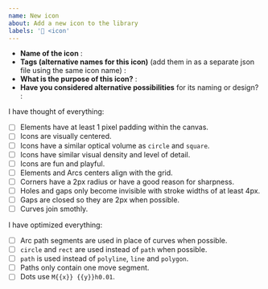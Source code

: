 ```yaml
---
name: New icon
about: Add a new icon to the library
labels: '🎨 <icon'
---
```


<!-- Thanks for submitting an icon! Please make sure you read the icon design guide
at https://github.com/lucide-icons/lucide/blob/main/docs/icon-design-guide.md beforehand,
and please fill everything below. -->

- **Name of the icon** : <!-- `icon` -->
- **Tags (alternative names for this icon)** (add them in as a separate json file using the same icon name) :
- **What is the purpose of this icon?** : <!-- Shows that one can click it to... / Is used to denote or label... -->
- **Have you considered alternative possibilities** for its naming or design? :

I have thought of everything:

- [ ] Elements have at least 1 pixel padding within the canvas.
- [ ] Icons are visually centered.
- [ ] Icons have a similar optical volume as `circle` and `square`.
- [ ] Icons have similar visual density and level of detail.
- [ ] Icons are fun and playful.
- [ ] Elements and Arcs centers align with the grid.
- [ ] Corners have a 2px radius or have a good reason for sharpness.
- [ ] Holes and gaps only become invisible with stroke widths of at least 4px.
- [ ] Gaps are closed so they are 2px when possible.
- [ ] Curves join smothly.

I have optimized everything:

- [ ] Arc path segments are used in place of curves when possible.
- [ ] `circle` and `rect` are used instead of `path` when possible.
- [ ] `path` is used instead of `polyline`, `line` and `polygon`.
- [ ] Paths only contain one move segment.
- [ ] Dots use `M{{x}} {{y}}h0.01`.
